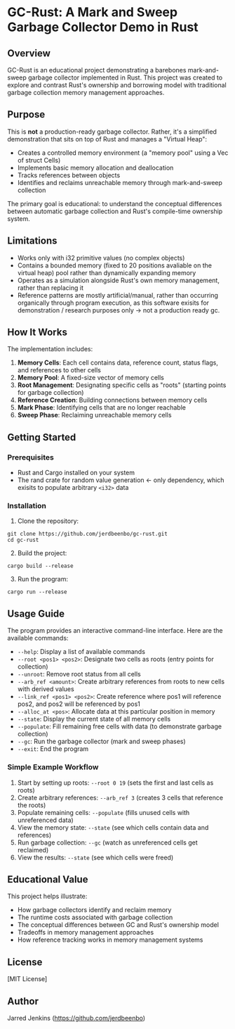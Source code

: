 # GC-Rust: A Mark and Sweep Garbage Collector Demo in Rust

## Overview

GC-Rust is an educational project demonstrating a barebones mark-and-sweep garbage collector implemented in Rust. This project was created to explore and contrast Rust's ownership and borrowing model with traditional garbage collection memory management approaches.

## Purpose

This is **not** a production-ready garbage collector. Rather, it's a simplified demonstration that sits on top of Rust and manages a "Virtual Heap":

- Creates a controlled memory environment (a "memory pool" using a Vec of struct Cells)
- Implements basic memory allocation and deallocation
- Tracks references between objects
- Identifies and reclaims unreachable memory through mark-and-sweep collection

The primary goal is educational: to understand the conceptual differences between automatic garbage collection and Rust's compile-time ownership system.

## Limitations

- Works only with i32 primitive values (no complex objects)
- Contains a bounded memory (fixed to 20 positions avaliable on the virtual heap) pool rather than dynamically expanding memory
- Operates as a simulation alongside Rust's own memory management, rather than replacing it
- Reference patterns are mostly artificial/manual, rather than occurring organically through program execution, as this software exisits for demonstration / research purposes only -> not a production ready gc.

## How It Works

The implementation includes:

1. **Memory Cells**: Each cell contains data, reference count, status flags, and references to other cells
2. **Memory Pool**: A fixed-size vector of memory cells
3. **Root Management**: Designating specific cells as "roots" (starting points for garbage collection)
4. **Reference Creation**: Building connections between memory cells
5. **Mark Phase**: Identifying cells that are no longer reachable
6. **Sweep Phase**: Reclaiming unreachable memory cells

## Getting Started

### Prerequisites

- Rust and Cargo installed on your system
- The rand crate for random value generation <- only dependency, which exisits to populate arbitrary `<i32>` data

### Installation

1. Clone the repository:
```
git clone https://github.com/jerdbeenbo/gc-rust.git
cd gc-rust
```

2. Build the project:
```
cargo build --release
```

3. Run the program:
```
cargo run --release
```

## Usage Guide

The program provides an interactive command-line interface. Here are the available commands:

- `--help`: Display a list of available commands
- `--root <pos1> <pos2>`: Designate two cells as roots (entry points for collection)
- `--unroot`: Remove root status from all cells
- `--arb_ref <amount>`: Create arbitrary references from roots to new cells with derived values
- `--link_ref <pos1> <pos2>`: Create reference where pos1 will reference pos2, and pos2 will be referenced by pos1
- `--alloc_at <pos>`: Allocate data at this particular position in memory 
- `--state`: Display the current state of all memory cells
- `--populate`: Fill remaining free cells with data (to demonstrate garbage collection)
- `--gc`: Run the garbage collector (mark and sweep phases)
- `--exit`: End the program

### Simple Example Workflow

1. Start by setting up roots: `--root 0 19` (sets the first and last cells as roots)
2. Create arbitrary references: `--arb_ref 3` (creates 3 cells that reference the roots)
3. Populate remaining cells: `--populate` (fills unused cells with unreferenced data)
4. View the memory state: `--state` (see which cells contain data and references)
5. Run garbage collection: `--gc` (watch as unreferenced cells get reclaimed)
6. View the results: `--state` (see which cells were freed)

## Educational Value

This project helps illustrate:
- How garbage collectors identify and reclaim memory
- The runtime costs associated with garbage collection
- The conceptual differences between GC and Rust's ownership model
- Tradeoffs in memory management approaches
- How reference tracking works in memory management systems

## License

[MIT License]

## Author

Jarred Jenkins (https://github.com/jerdbeenbo)
